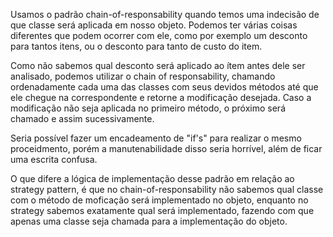 Usamos o padrão chain-of-responsability quando temos uma indecisão de que classe será aplicada
em nosso objeto. Podemos ter várias coisas diferentes que podem ocorrer com ele, como por exemplo
 um desconto para tantos itens, ou o desconto para tanto de custo do item.

Como não sabemos qual desconto será aplicado ao ítem antes dele ser analisado,
podemos utilizar o chain of responsability, chamando ordenadamente cada uma das classes
com seus devidos métodos até que ele chegue na correspondente e retorne a modificação desejada.
Caso a modificação não seja aplicada no primeiro método, o próximo será chamado e assim sucessivamente.


Seria possível fazer um encadeamento de "if's" para realizar o mesmo proceidmento, porém
a manutenabilidade disso seria horrível, além de ficar uma escrita confusa.

O que difere a lógica de implementação desse padrão em relação ao strategy pattern, é que
no chain-of-responsability não sabemos qual classe com o método de moficação será implementado
no objeto, enquanto no strategy sabemos exatamente qual será implementado, fazendo com que
apenas uma classe seja chamada para a implementação do objeto.
